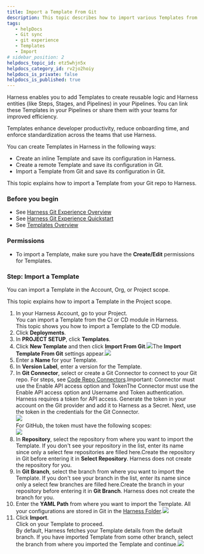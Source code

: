 ```yaml
---
title: Import a Template From Git
description: This topic describes how to import various Templates from Git.
tags: 
   - helpDocs
   - Git sync
   - git experience
   - Templates
   - Import
# sidebar_position: 2
helpdocs_topic_id: etz5whjn5x
helpdocs_category_id: rv2jo2hoiy
helpdocs_is_private: false
helpdocs_is_published: true
---
```


Harness enables you to add Templates to create reusable logic and Harness entities (like Steps, Stages, and Pipelines) in your Pipelines. You can link these Templates in your Pipelines or share them with your teams for improved efficiency.

Templates enhance developer productivity, reduce onboarding time, and enforce standardization across the teams that use Harness.

You can create Templates in Harness in the following ways:

* Create an inline Template and save its configuration in Harness.
* Create a remote Template and save its configuration in Git.
* Import a Template from Git and save its configuration in Git.

This topic explains how to import a Template from your Git repo to Harness.

### Before you begin

* See [Harness Git Experience Overview](/article/xl028jo9jk-git-experience-overview)
* See [Harness Git Experience Quickstart​](/article/grfeel98am-configure-git-experience-for-harness-entities)
* See [Templates Overview](/article/6tl8zyxeol-template)

### Permissions

* To import a Template, make sure you have the **Create/Edit** permissions for Templates.

### Step: Import a Template

You can import a Template in the Account, Org, or Project scope.

This topic explains how to import a Template in the Project scope.

1. In your Harness Account, go to your Project.  
You can import a Template from the CI or CD module in Harness.  
This topic shows you how to import a Template to the CD module.
2. Click **Deployments**.
3. In **PROJECT SETUP**, click **Templates**.
4. Click **New Template** and then click **Import From Git**.![](https://files.helpdocs.io/kw8ldg1itf/articles/etz5whjn5x/1666092619744/screenshot-2022-10-18-at-4-59-56-pm.png)The **Import Template From Git** settings appear.![](https://files.helpdocs.io/kw8ldg1itf/articles/etz5whjn5x/1666093421580/screenshot-2022-10-18-at-5-13-12-pm.png)
5. Enter a **Name** for your Template.
6. In **Version Label**, enter a version for the Template.
7. In **Git Connector**, select or create a Git Connector to connect to your Git repo. For steps, see [Code Repo Connectors](https://harness.helpdocs.io/category/xyexvcc206-ref-source-repo-provider).Important: Connector must use the Enable API access option and TokenThe Connector must use the Enable API access option and Username and Token authentication. Harness requires a token for API access. Generate the token in your account on the Git provider and add it to Harness as a Secret. Next, use the token in the credentials for the Git Connector.​  
![](https://files.helpdocs.io/kw8ldg1itf/articles/etz5whjn5x/1666094202725/git-hub-connector.png)  
For GitHub, the token must have the following scopes:  
![](https://files.helpdocs.io/kw8ldg1itf/articles/etz5whjn5x/1666094272709/githubpatscope.png)
8. In **Repository**, select the repository from where you want to import the Template. If you don't see your repository in the list, enter its name since only a select few repositories are filled here.Create the repository in Git before entering it in **Select Repository**. Harness does not create the repository for you.
9. In **Git Branch**, select the branch from where you want to import the Template. If you don't see your branch in the list, enter its name since only a select few branches are filled here.Create the branch in your repository before entering it in **Git Branch**. Harness does not create the branch for you.
10. Enter the **YAML Path** from where you want to import the Template. All your configurations are stored in Git in the [Harness Folder](/article/utikdyxgfz-harness-git-experience-overview#harness_folder).![](https://files.helpdocs.io/kw8ldg1itf/articles/etz5whjn5x/1666182217988/screenshot-2022-10-19-at-5-10-47-pm.png)
11. Click **Import**.  
Click on your Template to proceed.  
By default, Harness fetches your Template details from the default branch. If you have imported Template from some other branch, select the branch from where you imported the Template and continue.![](https://files.helpdocs.io/kw8ldg1itf/articles/etz5whjn5x/1666181912396/screenshot-2022-10-19-at-5-30-16-pm.png)

